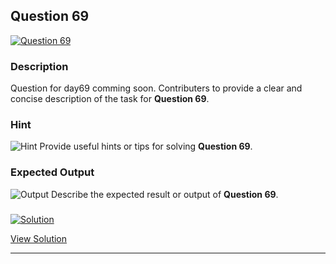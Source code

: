 


## Question 69
<a href="https://github.com/alishgosai/Javascript-Exercise-and-Solutions/blob/master/questions/Question69.md" target="_blank">
  <img src="https://img.shields.io/badge/Question-69-purple?style=for-the-badge&logoSize=60" alt="Question 69">
</a>

### **Description**
Question for day69 comming soon.
Contributers to provide a clear and concise description of the task for **Question 69**.

### **Hint**
![Hint](https://img.shields.io/badge/Hint:-blue)
Provide useful hints or tips for solving **Question 69**.

### **Expected Output**
![Output](https://img.shields.io/badge/Output:-blue)
Describe the expected result or output of **Question 69**.

### <a href="https://github.com/alishgosai/Javascript-Exercise-and-Solutions/blob/master/solutions/Solution69.js" target="_blank">
  <img src="https://img.shields.io/badge/Solution-1f8e00?style=for-the-badge&logo=solution&logoColor=white" alt="Solution">
</a>

<a href="https://github.com/alishgosai/Javascript-Exercise-and-Solutions/blob/master/solutions/Solution69.js" target="_blank">View Solution</a>

---

